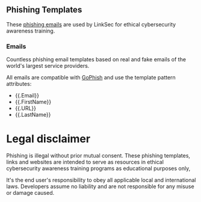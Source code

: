 ## Phishing Templates
These [phishing emails](https://linksec.io/phishing-simulator) are used by LinkSec for ethical cybersecurity awareness training.

### Emails
Countless phishing email templates based on real and fake emails of the world's largest service providers.

All emails are compatible with [GoPhish](https://github.com/gophish/gophish) and use the template pattern attributes:
- {{.Email}}
- {{.FirstName}}
- {{.URL}}
- {{.LastName}}

# Legal disclaimer
Phishing is illegal without prior mutual consent. These phishing templates, links and websites are intended to serve as resources in ethical cybersecurity awareness training programs as educational purposes only,

It's the end user's responsibility to obey all applicable local and international laws. Developers assume no liability and are not responsible for any misuse or damage caused.
